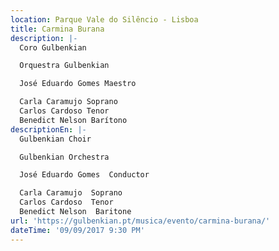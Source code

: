 ```yaml
---
location: Parque Vale do Silêncio - Lisboa
title: Carmina Burana
description: |-
  Coro Gulbenkian

  Orquestra Gulbenkian

  José Eduardo Gomes Maestro

  Carla Caramujo Soprano
  Carlos Cardoso Tenor
  Benedict Nelson Barítono
descriptionEn: |-
  Gulbenkian Choir

  Gulbenkian Orchestra 

  José Eduardo Gomes  Conductor

  Carla Caramujo  Soprano
  Carlos Cardoso  Tenor
  Benedict Nelson  Baritone 
url: 'https://gulbenkian.pt/musica/evento/carmina-burana/'
dateTime: '09/09/2017 9:30 PM'
---
```






